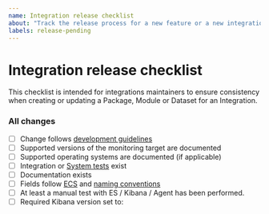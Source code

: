 ```yaml
---
name: Integration release checklist
about: "Track the release process for a new feature or a new integration"
labels: release-pending
---
```


# Integration release checklist

This checklist is intended for integrations maintainers to ensure consistency
when creating or updating a Package, Module or Dataset for an Integration.

### All changes

- [ ] Change follows [development guidelines](https://github.com/elastic/integrations/tree/master/doc/development/guidelines)
- [ ] Supported versions of the monitoring target are documented
- [ ] Supported operating systems are documented (if applicable)
- [ ] Integration or [System tests](https://github.com/elastic/elastic-package/blob/master/docs/howto/system_testing.md) exist
- [ ] Documentation exists
- [ ] Fields follow [ECS](https://github.com/elastic/ecs) and [naming conventions](https://www.elastic.co/guide/en/beats/devguide/master/event-conventions.html)
- [ ] At least a manual test with ES / Kibana / Agent has been performed.
- [ ] Required Kibana version set to:

<!-- Uncomment as many of the following sections as needed
### New Package

- [ ] Screenshot of the "Add Integration" page on Fleet added

### Dashboards changes

- [ ] Dashboards exists
- [ ] Screenshots added or updated
- [ ] Datastream filters added to visualizations

### Log dataset changes

- [ ] [Pipeline tests](https://github.com/elastic/elastic-package/blob/master/docs/howto/pipeline_testing.md) exist (if applicable)
- [ ] Generated output for at least 1 log file exists

### Metric dataset changes

_This entry is currently only recommended. It will be mandatory once we provide better support for it._

- [ ] Sample event (`sample_event.json`) exists

### Filebeat module changes

- [ ] Test log files exist for the grok patterns
- [ ] Generated output for at least 1 log file exists

### Metricbeat module changes

- [ ] Example `data.json` exists and an automated way to generate it exists (`go test -data`)
- [ ] Test environment in Docker exist for integration tests
-->

